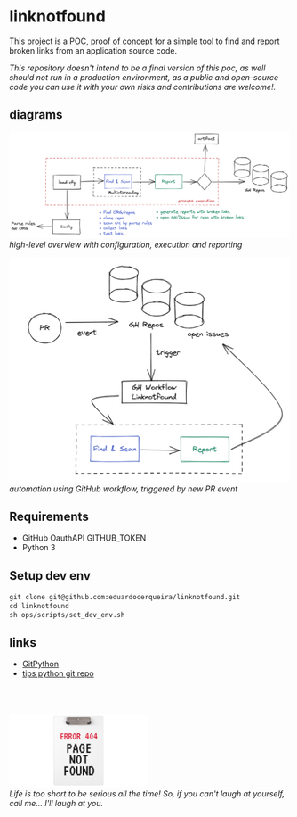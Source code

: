# linknotfound

This project is a POC, [proof of concept](https://en.wikipedia.org/wiki/Proof_of_concept) for a simple tool to find and 
report broken links from an application source code. 

_This repository doesn't intend to be a final version of this poc, as well should not run in a production
environment, as a public and open-source code you can use it with your own risks and contributions are welcome!._

## diagrams

![diagram](docs/img/diagram.png)<br>
_high-level overview with configuration, execution and reporting_

![diagram](docs/img/linknotfound-GH-workflow-automation.png)<br>
_automation using GitHub workflow, triggered by new PR event_

## Requirements
* GitHub OauthAPI GITHUB_TOKEN
* Python 3

## Setup dev env

```shell
git clone git@github.com:eduardocerqueira/linknotfound.git
cd linknotfound
sh ops/scripts/set_dev_env.sh
```



## links
* [GitPython](https://github.com/gitpython-developers/GitPython)
* [tips python git repo](https://www.devdungeon.com/content/working-git-repositories-python)

<br><br><br>
[<img src="docs/img/pnf.jpg" width="250"/>](logo)<br>
_Life is too short to be serious all the time! So, if you can't laugh at yourself, call me... I'll laugh at you._
